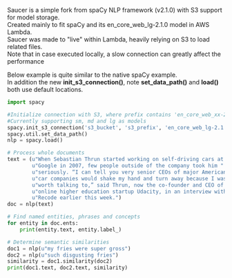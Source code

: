 Saucer is a simple fork from spaCy NLP framework (v2.1.0) with S3 support for model storage. <br>
Created mainly to fit spaCy and its en_core_web_lg-2.1.0 model in AWS Lambda.<br>
Saucer was made to "live" within Lambda, heavily relying on S3 to load related files.<br>
Note that in case executed locally, a slow connection can greatly affect the performance<br>

Below example is quite similar to the native spaCy example.<br>
In addition the new __init_s3_connection()__, note __set_data_path()__ and __load()__ both use default locations.
```python
import spacy

#Initialize connection with S3, where prefix contains 'en_core_web_xx-2.1.0'
#Currently supporting sm, md and lg as models
spacy.init_s3_connection('s3_bucket', 's3_prefix', 'en_core_web_lg-2.1.0')
spacy.util.set_data_path()
nlp = spacy.load()

# Process whole documents
text = (u"When Sebastian Thrun started working on self-driving cars at "
        u"Google in 2007, few people outside of the company took him "
        u"seriously. “I can tell you very senior CEOs of major American "
        u"car companies would shake my hand and turn away because I wasn’t "
        u"worth talking to,” said Thrun, now the co-founder and CEO of "
        u"online higher education startup Udacity, in an interview with "
        u"Recode earlier this week.")
doc = nlp(text)

# Find named entities, phrases and concepts
for entity in doc.ents:
    print(entity.text, entity.label_)

# Determine semantic similarities
doc1 = nlp(u"my fries were super gross")
doc2 = nlp(u"such disgusting fries")
similarity = doc1.similarity(doc2)
print(doc1.text, doc2.text, similarity)
```

